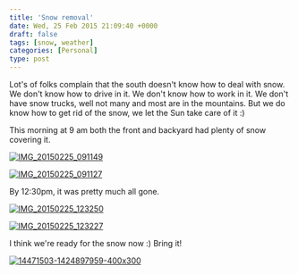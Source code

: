 ```yaml
---
title: 'Snow removal'
date: Wed, 25 Feb 2015 21:09:40 +0000
draft: false
tags: [snow, weather]
categories: [Personal]
type: post
---
```


Lot's of folks complain that the south doesn't know how to deal with snow. We don't know how to drive in it. We don't know how to work in it. We don't have snow trucks, well not many and most are in the mountains. But we do know how to get rid of the snow, we let the Sun take care of it :)

This morning at 9 am both the front and backyard had plenty of snow covering it.

[![IMG_20150225_091149](https://farm9.staticflickr.com/8611/16439146057_a62dc208e5_z.jpg)](https://www.flickr.com/photos/jmrodri/16439146057 "IMG_20150225_091149 by Jesus Rodriguez, on Flickr")

[![IMG_20150225_091127](https://farm9.staticflickr.com/8627/16620522466_5908d6b7a9_z.jpg)](https://www.flickr.com/photos/jmrodri/16620522466 "IMG_20150225_091127 by Jesus Rodriguez, on Flickr")

By 12:30pm, it was pretty much all gone.

[![IMG_20150225_123250](https://farm9.staticflickr.com/8563/16645449162_167f3c95bb_z.jpg)](https://www.flickr.com/photos/jmrodri/16645449162 "IMG_20150225_123250 by Jesus Rodriguez, on Flickr")

[![IMG_20150225_123227](https://farm9.staticflickr.com/8631/16460273909_e0194b5b52_z.jpg)](https://www.flickr.com/photos/jmrodri/16460273909 "IMG_20150225_123227 by Jesus Rodriguez, on Flickr")

I think we're ready for the snow now :) Bring it!

[![14471503-1424897959-400x300](/img/2015/02/14471503-1424897959-400x300.jpg)](http://www.wral.com/stock-up-stay-home-significant-snow-on-the-way/14469964/)